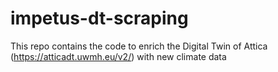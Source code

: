 # impetus-dt-scraping

This repo contains the code to enrich the Digital Twin of Attica (https://atticadt.uwmh.eu/v2/) with new climate data
